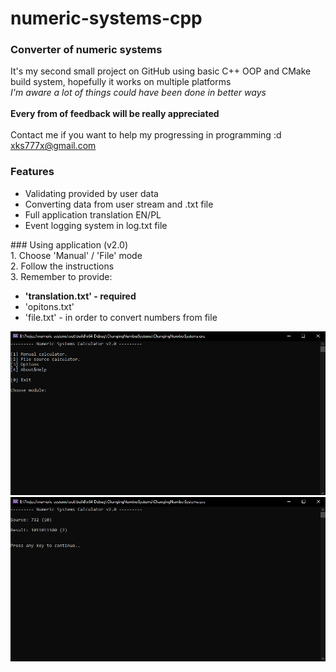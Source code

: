 # numeric-systems-cpp

### Converter of numeric systems

It's my second small project on GitHub using basic C++ OOP and CMake build system, hopefully it works on multiple platforms</br>
<i>I'm aware a lot of things could have been done in better ways</i></br></br>
<b>Every from of feedback will be really appreciated</b></br></br>
Contact me if you want to help my progressing in programming :d  xks777x@gmail.com</br>

### Features
<ul>
  <li> Validating provided by user data </li>
  <li> Converting data from user stream and .txt file </li>
  <li> Full application translation EN/PL </li>
  <li> Event logging system in log.txt file </li>
</ul>
### Using application (v2.0) </br>
1. Choose 'Manual' / 'File' mode </br>
2. Follow the instructions </br>
3. Remember to provide:</br>
<ul>
  <li><b>'translation.txt' - required</b></li>
  <li>'opitons.txt'</li>
  <li>'file.txt' - in order to convert numbers from file</li>
</ul>

![Image of Main Menu](https://github.com/KrystianSoltys/numeric-systems-cpp/blob/master/numeric-systems-v2.png)
![Image of Manual Mode Result](https://github.com/KrystianSoltys/numeric-systems-cpp/blob/master/numeric-systems-v2-2.png)
